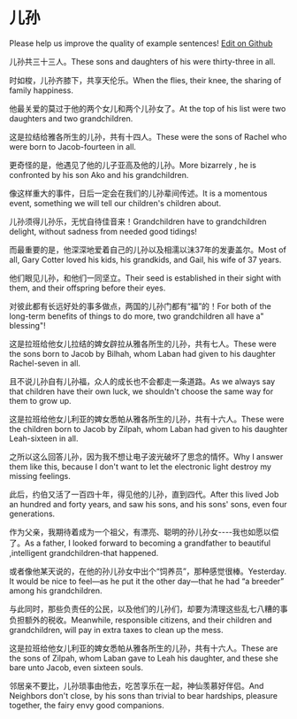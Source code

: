 # 儿孙

Please help us improve the quality of example sentences! [Edit on Github](https://github.com/jiyushe/jiyu-example-sentence-source/blob/main/chinese/ersun.md)

<p><span class="chinese">儿孙共三十三人。</span><span class="english">These sons and daughters of his were thirty-three in all.</span></p>

<p><span class="chinese">时如梭，儿孙齐膝下，共享天伦乐。</span><span class="english">When the flies, their knee, the sharing of family happiness.</span></p>

<p><span class="chinese">他最关爱的莫过于他的两个女儿和两个儿孙女了。</span><span class="english">At the top of his list were two daughters and two grandchildren.</span></p>

<p><span class="chinese">这是拉结给雅各所生的儿孙，共有十四人。</span><span class="english">These were the sons of Rachel who were born to Jacob-fourteen in all.</span></p>

<p><span class="chinese">更奇怪的是，他遇见了他的儿子亚高及他的儿孙。</span><span class="english">More bizarrely , he is confronted by his son Ako and his grandchildren.</span></p>

<p><span class="chinese">像这样重大的事件，日后一定会在我们的儿孙辈间传述。</span><span class="english">It is a momentous event, something we will tell our children's children about.</span></p>

<p><span class="chinese">儿孙须得儿孙乐，无忧自待佳音来！</span><span class="english">Grandchildren have to grandchildren delight, without sadness from needed good tidings!</span></p>

<p><span class="chinese">而最重要的是，他深深地爱着自己的儿孙以及相濡以沫37年的发妻盖尔。</span><span class="english">Most of all, Gary Cotter loved his kids, his grandkids, and Gail, his wife of 37 years.</span></p>

<p><span class="chinese">他们眼见儿孙，和他们一同坚立。</span><span class="english">Their seed is established in their sight with them, and their offspring before their eyes.</span></p>

<p><span class="chinese">对彼此都有长远好处的事多做点，两国的儿孙门都有“福”的！</span><span class="english">For both of the long-term benefits of things to do more, two grandchildren all have a" blessing"!</span></p>

<p><span class="chinese">这是拉班给他女儿拉结的婢女辟拉从雅各所生的儿孙，共有七人。</span><span class="english">These were the sons born to Jacob by Bilhah, whom Laban had given to his daughter Rachel-seven in all.</span></p>

<p><span class="chinese">且不说儿孙自有儿孙福，众人的成长也不会都走一条道路。</span><span class="english">As we always say that children have their own luck, we shouldn't choose the same way for them to grow up.</span></p>

<p><span class="chinese">这是拉班给他女儿利亚的婢女悉帕从雅各所生的儿孙，共有十六人。</span><span class="english">These were the children born to Jacob by Zilpah, whom Laban had given to his daughter Leah-sixteen in all.</span></p>

<p><span class="chinese">之所以这么回答儿孙，因为我不想让电子波光破坏了思念的情怀。</span><span class="english">Why I answer them like this, because I don't want to let the electronic light destroy my missing feelings.</span></p>

<p><span class="chinese">此后，约伯又活了一百四十年，得见他的儿孙，直到四代。</span><span class="english">After this lived Job an hundred and forty years, and saw his sons, and his sons' sons, even four generations.</span></p>

<p><span class="chinese">作为父亲，我期待着成为一个祖父，有漂亮、聪明的孙儿孙女----我也如愿以偿了。</span><span class="english">As a father, I looked forward to becoming a grandfather to beautiful ,intelligent grandchildren-that happened.</span></p>

<p><span class="chinese">或者像他某天说的，在他的孙儿孙女中出个“饲养员”，那种感觉很棒。</span><span class="english">Yesterday. It would be nice to feel—as he put it the other day—that he had “a breeder” among his grandchildren.</span></p>

<p><span class="chinese">与此同时，那些负责任的公民，以及他们的儿孙们，却要为清理这些乱七八糟的事负担额外的税收。</span><span class="english">Meanwhile, responsible citizens, and their children and grandchildren, will pay in extra taxes to clean up the mess.</span></p>

<p><span class="chinese">这是拉班给他女儿利亚的婢女悉帕从雅各所生的儿孙，共有十六人。</span><span class="english">These are the sons of Zilpah, whom Laban gave to Leah his daughter, and these she bare unto Jacob, even sixteen souls.</span></p>

<p><span class="chinese">邻居亲不要比，儿孙琐事由他去，吃苦享乐在一起，神仙羡慕好伴侣。</span><span class="english">And Neighbors don't close, by his sons than trivial to bear hardships, pleasure together, the fairy envy good companions.</span></p>

